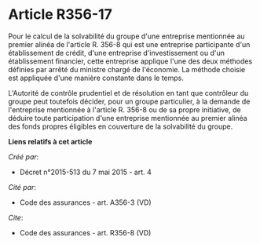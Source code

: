 # Article R356-17

Pour le calcul de la solvabilité du groupe d'une entreprise mentionnée au premier alinéa de l'article R. 356-8 qui est une
entreprise participante d'un établissement de crédit, d'une entreprise d'investissement ou d'un établissement financier,
cette entreprise applique l'une des deux méthodes définies par arrêté du ministre chargé de l'économie. La méthode choisie
est appliquée d'une manière constante dans le temps. 

L'Autorité de contrôle prudentiel et de résolution en tant que contrôleur du groupe peut toutefois décider, pour un groupe
particulier, à la demande de l'entreprise mentionnée à l'article R. 356-8 ou de sa propre initiative, de déduire toute
participation d'une entreprise mentionnée au premier alinéa des fonds propres éligibles en couverture de la solvabilité du
groupe.

**Liens relatifs à cet article**

_Créé par_:

  - Décret n°2015-513 du 7 mai 2015 - art. 4

_Cité par_:

  - Code des assurances - art. A356-3 (VD)

_Cite_:

  - Code des assurances - art. R356-8 (VD)
